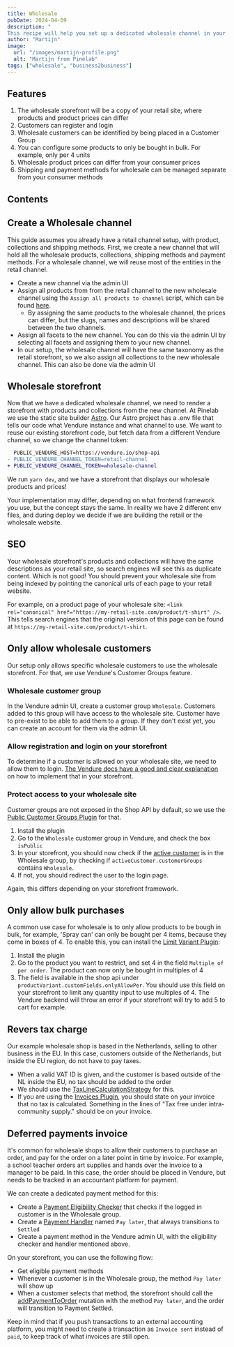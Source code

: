 ```yaml
---
title: Wholesale
pubDate: 2024-04-09
description: "
This recipe will help you set up a dedicated wholesale channel in your Vendure shop, where products can be bought in bulk for dedicated wholesale prices. Only pre configured customers will be able to buy products from your Wholesale channel."
author: "Martijn"
image:
  url: "/images/martijn-profile.png"
  alt: "Martijn from Pinelab"
tags: ["wholesale", "business2business"]
---
```


## Features
1. The wholesale storefront will be a copy of your retail site, where products and product prices can differ
2. Customers can register and login
3. Wholesale customers can be identified by being placed in a Customer Group
4. You can configure some products to only be bought in bulk. For example, only per 4 units
5. Wholesale product prices can differ from your consumer prices
6. Shipping and payment methods for wholesale can be managed separate from your consumer methods

## Contents

## Create a Wholesale channel

This guide assumes you already have a retail channel setup, with product, collections and shipping methods.
First, we create a new channel that will hold all the wholesale products, collections, shipping methods and payment methods.
For a wholesale channel, we will reuse most of the entities in the retail channel.
* Create a new channel via the admin UI
* Assign all products from from the retail channel to the new wholesale channel using the `Assign all products to channel` script, which can be found [here](https://pinelab-plugins.com/plugin/vendure-scripts/).
  * By assigning the same products to the wholesale channel, the prices can differ, but the slugs, names and descriptions will be shared between the two channels.
* Assign all facets to the new channel. You can do this via the admin UI by selecting all facets and assigning them to your new channel.
* In our setup, the wholesale channel will have the same taxonomy as the retail storefront, so we also assign all collections to the new wholesale channel. This can also be done via the admin UI

## Wholesale storefront

Now that we have a dedicated wholesale channel, we need to render a storefront with products and collections from the new channel. At Pinelab we use the static site builder [Astro](https://astro.build/). Our Astro project has a .env file that tells our code what Vendure instance and what channel to use. We want to reuse our existing storefront code, but fetch data from a different Vendure channel, so we change the channel token:

```diff
  PUBLIC_VENDURE_HOST=https://vendure.io/shop-api
- PUBLIC_VENDURE_CHANNEL_TOKEN=retail-channel
+ PUBLIC_VENDURE_CHANNEL_TOKEN=wholesale-channel
```
We run `yarn dev`, and we have a storefront that displays our wholesale products and prices!

Your implementation may differ, depending on what frontend framework you use, but the concept stays the same. In reality we have 2 different env files, and during deploy we decide if we are building the retail or the wholesale website.

## SEO

Your wholesale storefront's products and collections will have the same descriptions as your retail site, so search engines will see this as duplicate content. Which is not good! You should prevent your wholesale site from being indexed by pointing the canonical urls of each page to your retail website.

For example, on a product page of your wholesale site: `<link rel="canonical" href="https://my-retail-site.com/product/t-shirt" />`. This tells search engines that the original version of this page can be found at `https://my-retail-site.com/product/t-shirt`.

## Only allow wholesale customers

Our setup only allows specific wholesale customers to use the wholesale storefront. For that, we use Vendure's Customer Groups feature.

### Wholesale customer group

In the Vendure admin UI, create a customer group `Wholesale`. Customers added to this group will have access to the wholesale site.
Customer have to pre-exist to be able to add them to a group. If they don't exist yet, you can create an account for them via the admin UI.

### Allow registration and login on your storefront

To determine if a customer is allowed on your wholesale site, we need to allow them to login. [The Vendure docs have a good and clear explanation](https://docs.vendure.io/guides/storefront/customer-accounts/#logging-in-and-out) on how to implement that in your storefront.

### Protect access to your wholesale site

Customer groups are not exposed in the Shop API by default, so we use the [Public Customer Groups Plugin](https://pinelab-plugins.com/plugin/vendure-plugin-public-customer-groups/) for that.

1. Install the plugin
2. Go to the `Wholesale` customer group in Vendure, and check the box `isPublic`
3. In your storefront, you should now check if the [active customer](https://docs.vendure.io/reference/graphql-api/shop/queries/#activecustomer) is in the Wholesale group, by checking if `activeCustomer.customerGroups` contains `Wholesale`.
4. If not, you should redirect the user to the login page.

Again, this differs depending on your storefront framework.

## Only allow bulk purchases

A common use case for wholesale is to only allow products to be bough in bulk, for example, 'Spray can' can only be bought per 4 items, because they come in boxes of 4. To enable this, you can install the [Limit Variant Plugin](https://pinelab-plugins.com/plugin/vendure-plugin-limit-variant-per-order/):

1. Install the plugin
2. Go to the product you want to restrict, and set 4 in the field `Multiple of per order`. The product can now only be bought in multiples of 4
3. The field is available in the shop api under `productVariant.customFields.onlyAllowPer`. You should use this field on your storefront to limit any quantity input to use multiples of 4. The Vendure backend will throw an error if your storefront will try to add 5 to cart for example.

## Revers tax charge

Our example wholesale shop is based in the Netherlands, selling to other business in the EU. In this case, customers outside of the Netherlands, but inside the EU region, do not have to pay taxes. 

* When a valid VAT ID is given, and the customer is based outside of the NL inside the EU, no tax should be added to the order
* We should use the [TaxLineCalculationStrategy](https://docs.vendure.io/reference/typescript-api/tax/tax-line-calculation-strategy/) for this.
* If you are using the [Invoices Plugin](https://pinelab-plugins.com/plugin/vendure-plugin-invoices/), you should state on your invoice that no tax is calculated. Something in the lines of "Tax free under intra-community supply." should be on your invoice.


## Deferred payments invoice

It's common for wholesale shops to allow their customers to purchase an order, and pay for the order on a later point in time by invoice. For example, a school teacher orders art supplies and hands over the invoice to a manager to be paid. In this case, the order should be placed in Vendure, but needs to be tracked in an accountant platform for payment.

We can create a dedicated payment method for this:
* Create a [Payment Eligibility Checker](https://docs.vendure.io/user-guide/settings/shipping-methods/#shipping-eligibility-checker) that checks if the logged in customer is in the Wholesale group.
* Create a [Payment Handler](https://docs.vendure.io/user-guide/settings/payment-methods/#payment-handler) named `Pay later`, that always transitions to `Settled`
* Create a payment method in the Vendure admin UI, with the eligibility checker and handler mentioned above.

On your storefront, you can use the following flow:
* Get eligible payment methods
* Whenever a customer is in the Wholesale group, the method `Pay later` will show up
* When a customer selects that method, the storefront should call the [addPaymentToOrder](https://docs.vendure.io/guides/core-concepts/payment/#add-payment-to-order) mutation with the method `Pay later`, and the order will transition to Payment Settled.

Keep in mind that if you push transactions to an external accounting platform, you might need to create a transaction as `Invoice sent` instead of `paid`, to keep track of what invoices are still open.